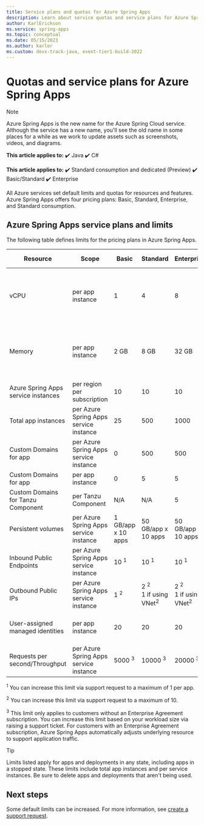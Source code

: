 ```yaml
---
title: Service plans and quotas for Azure Spring Apps
description: Learn about service quotas and service plans for Azure Spring Apps.
author: KarlErickson
ms.service: spring-apps
ms.topic: conceptual
ms.date: 05/15/2023
ms.author: karler
ms.custom: devx-track-java, event-tier1-build-2022
---
```


# Quotas and service plans for Azure Spring Apps

> [!NOTE]
> Azure Spring Apps is the new name for the Azure Spring Cloud service. Although the service has a new name, you'll see the old name in some places for a while as we work to update assets such as screenshots, videos, and diagrams.

**This article applies to:** ✔️ Java ✔️ C#

**This article applies to:** ✔️ Standard consumption and dedicated (Preview) ✔️ Basic/Standard ✔️ Enterprise

All Azure services set default limits and quotas for resources and features. Azure Spring Apps offers four pricing plans: Basic, Standard, Enterprise, and Standard consumption.

## Azure Spring Apps service plans and limits

The following table defines limits for the pricing plans in Azure Spring Apps.

| Resource                            | Scope                                  | Basic              | Standard                                        | Enterprise                                      | Standard consumption                            | Standard dedicated                                    |
|-------------------------------------|----------------------------------------|--------------------|-------------------------------------------------|-------------------------------------------------|-------------------------------------------------|-------------------------------------------------------|
| vCPU                                | per app instance                       | 1                  | 4                                               | 8                                               | 4                                               | based on workload profile (for example, 16 in D16)    |
| Memory                              | per app instance                       | 2 GB               | 8 GB                                            | 32 GB                                           | 8 GB                                            | based on workload profile (for example, 128GB in E16) |
| Azure Spring Apps service instances | per region per subscription            | 10                 | 10                                              | 10                                              | 10                                              | 10                                                    |
| Total app instances                 | per Azure Spring Apps service instance | 25                 | 500                                             | 1000                                            | 400                                             | 1000                                                  |
| Custom Domains for app              | per Azure Spring Apps service instance | 0                  | 500                                             | 500                                             | 500                                             | 500                                                   |
| Custom Domains for app              | per app instance                       | 0                  | 5                                               | 5                                               | 5                                               | 5                                                     |
| Custom Domains for Tanzu Component  | per Tanzu Component                    | N/A                | N/A                                             | 5                                               | N/A                                             | N/A                                                   |
| Persistent volumes                  | per Azure Spring Apps service instance | 1 GB/app x 10 apps | 50 GB/app x 10 apps                             | 50 GB/app x 10 apps                             | Not applicable                                  | Not applicable                                        |
| Inbound Public Endpoints            | per Azure Spring Apps service instance | 10 <sup>1</sup>    | 10 <sup>1</sup>                                 | 10 <sup>1</sup>                                 | 10 <sup>1</sup>                                 | 10 <sup>1</sup>                                       |
| Outbound Public IPs                 | per Azure Spring Apps service instance | 1 <sup>2</sup>     | 2 <sup>2</sup> <br> 1 if using VNet<sup>2</sup> | 2 <sup>2</sup> <br> 1 if using VNet<sup>2</sup> | 2 <sup>2</sup> <br> 1 if using VNet<sup>2</sup> | 2 <sup>2</sup> <br> 1 if using VNet<sup>2</sup>       |
| User-assigned managed identities    | per app instance                       | 20                 | 20                                              | 20                                              | Not available during preview                    | Not available during preview                          |
| Requests per second/Throughput      | per Azure Spring Apps service instance | 5000 <sup>3</sup>  | 10000 <sup>3</sup>                              | 20000 <sup>3</sup>                              | Not applicable                                  | Not applicable                                        |

<sup>1</sup> You can increase this limit via support request to a maximum of 1 per app.

<sup>2</sup> You can increase this limit via support request to a maximum of 10.

<sup>3</sup> This limit only applies to customers without an Enterprise Agreement subscription. You can increase this limit based on your workload size via raising a support ticket. For customers with an Enterprise Agreement subscription, Azure Spring Apps automatically adjusts underlying resource to support application traffic.

> [!TIP]
> Limits listed apply for apps and deployments in any state, including apps in a stopped state. These limits include total app instances and per service instances. Be sure to delete apps and deployments that aren't being used.

## Next steps

Some default limits can be increased. For more information, see [create a support request](../../azure-portal/supportability/how-to-create-azure-support-request.md).
